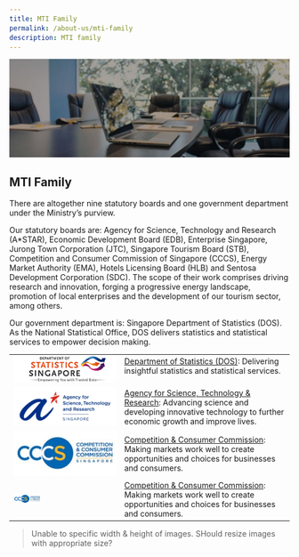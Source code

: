 ```yaml
---
title: MTI Family
permalink: /about-us/mti-family
description: MTI family
---
```

![MTI Family Banner](/images/About%20Us/MTI%20Family/MTIFamily%20_Banner.jpg)

## MTI Family

There are altogether nine statutory boards and one government department under the Ministry’s purview.  
  
Our statutory boards are: Agency for Science, Technology and Research (A\*STAR), Economic Development Board (EDB), Enterprise Singapore, Jurong Town Corporation (JTC), Singapore Tourism Board (STB), Competition and Consumer Commission of Singapore (CCCS), Energy Market Authority (EMA), Hotels Licensing Board (HLB) and Sentosa Development Corporation (SDC). The scope of their work comprises driving research and innovation, forging a progressive energy landscape, promotion of local enterprises and the development of our tourism sector, among others.   
  
Our government department is: Singapore Department of Statistics (DOS). As the National Statistical Office, DOS delivers statistics and statistical services to empower decision making.

|  | |
| -------- | -------- |
| ![DOS Logo](/images/About%20Us/MTI%20Family/MTIFamily%20_DOSLogo.jpg) | [Department of Statistics (DOS)](https://www.singstat.gov.sg/): Delivering insightful statistics and statistical services.</p> |
| ![A-Star Logo](/images/About%20Us/MTI%20Family/MTIFamily%20_AStarLogo.jpg) | [Agency for Science, Technology & Research](http://www.a-star.edu.sg/): Advancing science and developing innovative technology to further economic growth and improve lives. |
| ![CCCS Logo](/images/About%20Us/MTI%20Family/MTIFamily%20_CCCSLogo.jpg) | [Competition & Consumer Commission](http://www.cccs.gov.sg/): Making markets work well to create opportunities and choices for businesses and consumers. |
| <img src="/images/About%20Us/MTI%20Family/MTIFamily%20_CCCSLogo.jpg" alt="CCCS Logo" width="50" height="20"> | [Competition & Consumer Commission](http://www.cccs.gov.sg/): Making markets work well to create opportunities and choices for businesses and consumers. |

> Unable to specific width & height of images. SHould resize images with appropriate size?